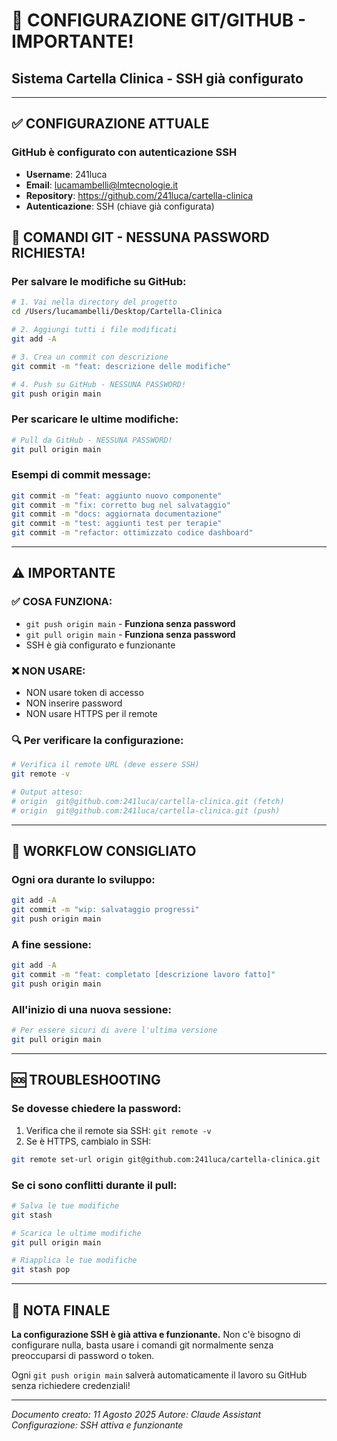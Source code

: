 # 🔐 CONFIGURAZIONE GIT/GITHUB - IMPORTANTE!
## Sistema Cartella Clinica - SSH già configurato

---

## ✅ CONFIGURAZIONE ATTUALE

### GitHub è configurato con autenticazione SSH
- **Username**: 241luca
- **Email**: lucamambelli@lmtecnologie.it
- **Repository**: https://github.com/241luca/cartella-clinica
- **Autenticazione**: SSH (chiave già configurata)

## 🚀 COMANDI GIT - NESSUNA PASSWORD RICHIESTA!

### Per salvare le modifiche su GitHub:
```bash
# 1. Vai nella directory del progetto
cd /Users/lucamambelli/Desktop/Cartella-Clinica

# 2. Aggiungi tutti i file modificati
git add -A

# 3. Crea un commit con descrizione
git commit -m "feat: descrizione delle modifiche"

# 4. Push su GitHub - NESSUNA PASSWORD!
git push origin main
```

### Per scaricare le ultime modifiche:
```bash
# Pull da GitHub - NESSUNA PASSWORD!
git pull origin main
```

### Esempi di commit message:
```bash
git commit -m "feat: aggiunto nuovo componente"
git commit -m "fix: corretto bug nel salvataggio"
git commit -m "docs: aggiornata documentazione"
git commit -m "test: aggiunti test per terapie"
git commit -m "refactor: ottimizzato codice dashboard"
```

---

## ⚠️ IMPORTANTE

### ✅ COSA FUNZIONA:
- `git push origin main` - **Funziona senza password**
- `git pull origin main` - **Funziona senza password**
- SSH è già configurato e funzionante

### ❌ NON USARE:
- NON usare token di accesso
- NON inserire password
- NON usare HTTPS per il remote

### 🔍 Per verificare la configurazione:
```bash
# Verifica il remote URL (deve essere SSH)
git remote -v

# Output atteso:
# origin  git@github.com:241luca/cartella-clinica.git (fetch)
# origin  git@github.com:241luca/cartella-clinica.git (push)
```

---

## 📝 WORKFLOW CONSIGLIATO

### Ogni ora durante lo sviluppo:
```bash
git add -A
git commit -m "wip: salvataggio progressi"
git push origin main
```

### A fine sessione:
```bash
git add -A
git commit -m "feat: completato [descrizione lavoro fatto]"
git push origin main
```

### All'inizio di una nuova sessione:
```bash
# Per essere sicuri di avere l'ultima versione
git pull origin main
```

---

## 🆘 TROUBLESHOOTING

### Se dovesse chiedere la password:
1. Verifica che il remote sia SSH: `git remote -v`
2. Se è HTTPS, cambialo in SSH:
```bash
git remote set-url origin git@github.com:241luca/cartella-clinica.git
```

### Se ci sono conflitti durante il pull:
```bash
# Salva le tue modifiche
git stash

# Scarica le ultime modifiche
git pull origin main

# Riapplica le tue modifiche
git stash pop
```

---

## 📌 NOTA FINALE

**La configurazione SSH è già attiva e funzionante.**
Non c'è bisogno di configurare nulla, basta usare i comandi git normalmente senza preoccuparsi di password o token.

Ogni `git push origin main` salverà automaticamente il lavoro su GitHub senza richiedere credenziali!

---

*Documento creato: 11 Agosto 2025*
*Autore: Claude Assistant*
*Configurazione: SSH attiva e funzionante*
